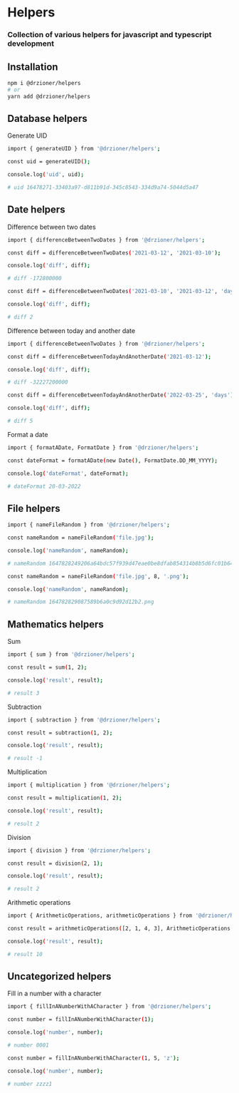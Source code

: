 # Helpers

### Collection of various helpers for javascript and typescript development

## Installation

```bash
npm i @drzioner/helpers
# or
yarn add @drzioner/helpers
```

## Database helpers

Generate UID

```bash
import { generateUID } from '@drzioner/helpers';

const uid = generateUID();

console.log('uid', uid);

# uid 16478271-33403a97-d811b91d-345c8543-334d9a74-5044d5a47
```

## Date helpers

Difference between two dates
```bash
import { differenceBetweenTwoDates } from '@drzioner/helpers';

const diff = differenceBetweenTwoDates('2021-03-12', '2021-03-10');

console.log('diff', diff);

# diff -172800000

const diff = differenceBetweenTwoDates('2021-03-10', '2021-03-12', 'days');

console.log('diff', diff);

# diff 2
```
Difference between today and another date
```bash
import { differenceBetweenTwoDates } from '@drzioner/helpers';

const diff = differenceBetweenTodayAndAnotherDate('2021-03-12');

console.log('diff', diff);

# diff -32227200000

const diff = differenceBetweenTodayAndAnotherDate('2022-03-25', 'days');

console.log('diff', diff);

# diff 5
```

Format a date
```bash
import { formatADate, FormatDate } from '@drzioner/helpers';

const dateFormat = formatADate(new Date(), FormatDate.DD_MM_YYYY);

console.log('dateFormat', dateFormat);

# dateFormat 20-03-2022
```

## File helpers

```bash
import { nameFileRandom } from '@drzioner/helpers';

const nameRandom = nameFileRandom('file.jpg');

console.log('nameRandom', nameRandom);

# nameRandom 1647828249206a64bdc57f939d47eae0be8dfab854314b8b5d6fc01b6449acd8787c06075e4ec.jpg

const nameRandom = nameFileRandom('file.jpg', 8, '.png');

console.log('nameRandom', nameRandom);

# nameRandom 164782829087589b6a0c9d92d12b2.png
```

## Mathematics helpers

Sum
```bash
import { sum } from '@drzioner/helpers';

const result = sum(1, 2);

console.log('result', result);

# result 3
```

Subtraction
```bash
import { subtraction } from '@drzioner/helpers';

const result = subtraction(1, 2);

console.log('result', result);

# result -1
```

Multiplication
```bash
import { multiplication } from '@drzioner/helpers';

const result = multiplication(1, 2);

console.log('result', result);

# result 2
```

Division
```bash
import { division } from '@drzioner/helpers';

const result = division(2, 1);

console.log('result', result);

# result 2
```

Arithmetic operations
```bash
import { ArithmeticOperations, arithmeticOperations } from '@drzioner/helpers';

const result = arithmeticOperations([2, 1, 4, 3], ArithmeticOperations.SUM);

console.log('result', result);

# result 10
```

## Uncategorized helpers

Fill in a number with a character
```bash
import { fillInANumberWithACharacter } from '@drzioner/helpers';

const number = fillInANumberWithACharacter(1);

console.log('number', number);

# number 0001

const number = fillInANumberWithACharacter(1, 5, 'z');

console.log('number', number);

# number zzzz1
```
